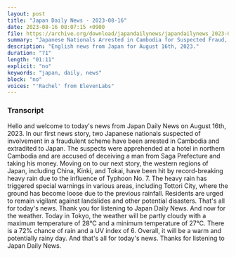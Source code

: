 ```yaml
---
layout: post
title: "Japan Daily News - 2023-08-16"
date: 2023-08-16 08:07:15 +0900
file: https://archive.org/download/japandailynews/japandailynews_2023-08-16.mp3
summary: "Japanese Nationals Arrested in Cambodia for Suspected Fraud, and Record-Breaking Heavy Rain Hits Western Japan, & more…"
description: "English news from Japan for August 16th, 2023."
duration: "71"
length: "01:11"
explicit: "no"
keywords: "japan, daily, news"
block: "no"
voices: "'Rachel' from ElevenLabs"
---
```


### Transcript

Hello and welcome to today's news from Japan Daily News on August 16th, 2023. In our first news story, two Japanese nationals suspected of involvement in a fraudulent scheme have been arrested in Cambodia and extradited to Japan. The suspects were apprehended at a hotel in northern Cambodia and are accused of deceiving a man from Saga Prefecture and taking his money. Moving on to our next story, the western regions of Japan, including China, Kinki, and Tokai, have been hit by record-breaking heavy rain due to the influence of Typhoon No. 7. The heavy rain has triggered special warnings in various areas, including Tottori City, where the ground has become loose due to the previous rainfall. Residents are urged to remain vigilant against landslides and other potential disasters. That's all for today's news. Thank you for listening to Japan Daily News. And now for the weather. Today in Tokyo, the weather will be partly cloudy with a maximum temperature of 28°C and a minimum temperature of 27°C. There is a 72% chance of rain and a UV index of 6. Overall, it will be a warm and potentially rainy day.  And that's all for today's news. Thanks for listening to Japan Daily News.
